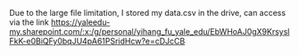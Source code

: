 Due to the large file limitation, I stored my data.csv in the drive, can access via the link https://yaleedu-my.sharepoint.com/:x:/g/personal/yihang_fu_yale_edu/EbWHoAJ0gX9KrsyslFkK-e0BiQFy0bqJU4pA61PSridHcw?e=cDJcCB
